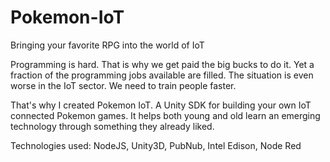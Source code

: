 # Pokemon-IoT
Bringing your favorite RPG into the world of IoT

Programming is hard. That is why we get paid the big bucks to do it. Yet a fraction of the programming jobs available are filled. The situation is even worse in the IoT sector. We need to train people faster.

That's why I created Pokemon IoT. A Unity SDK for building your own IoT connected Pokemon games. It helps both young and old learn an emerging technology through something they already liked.

Technologies used: NodeJS, Unity3D, PubNub, Intel Edison, Node Red
